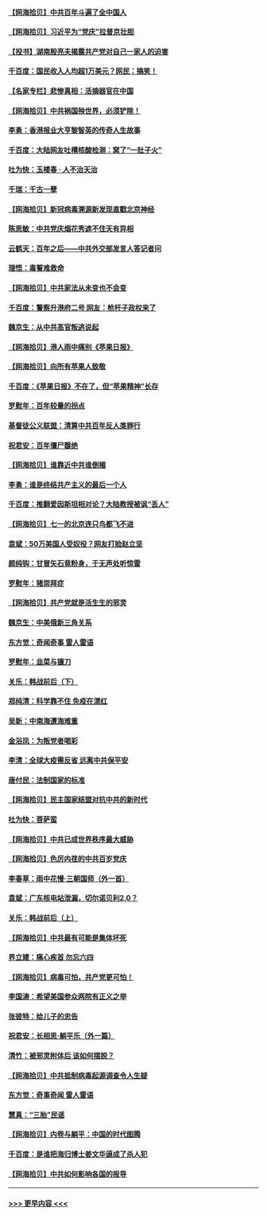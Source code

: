 #### [【网海拾贝】中共百年斗遍了全中国人](../pages/nsc993/n13060020.md?t=07011801) 
#### [【网海拾贝】习近平为“党庆”拉普京壮胆](../pages/nsc993/n13057781.md?t=07011801) 
#### [【投书】湖南殷亮夫揭露共产党对自己一家人的迫害](../pages/nsc993/n13057744.md?t=07011801) 
#### [千百度：国民收入人均超1万美元？网民：搞笑！](../pages/nsc993/n13057692.md?t=07011801) 
#### [【名家专栏】悲惨真相：活摘器官在中国](../pages/nsc993/n13056611.md?t=07011801) 
#### [【网海拾贝】中共祸国殃世界，必须铲除！](../pages/nsc993/n13056011.md?t=07011801) 
#### [李勇：香港报业大亨黎智英的传奇人生故事](../pages/nsc993/n13055258.md?t=07011801) 
#### [千百度：大陆网友吐槽核酸检测：窝了“一肚子火”](../pages/nsc993/n13055194.md?t=07011801) 
#### [吐为快：玉楼春 · 人不治天治](../pages/nsc993/n13054028.md?t=07011801) 
#### [千瑞：千古一孽](../pages/nsc993/n13054016.md?t=07011801) 
#### [【网海拾贝】新冠病毒溯源新发现直戳北京神经](../pages/nsc993/n13052425.md?t=07011801) 
#### [陈思敏：中共党庆烟花秀遮不住天有异相](../pages/nsc993/n13052020.md?t=07011801) 
#### [云鹤天：百年之后——中共外交部发言人答记者问](../pages/nsc993/n13051604.md?t=07011801) 
#### [理悟：毒誓难救命](../pages/nsc993/n13051601.md?t=07011801) 
#### [【网海拾贝】中共家法从未变也不会变](../pages/nsc993/n13050366.md?t=07011801) 
#### [千百度：警察升港府二号 网友：枪杆子政权来了](../pages/nsc993/n13050261.md?t=07011801) 
#### [魏京生：从中共高官叛逃说起](../pages/nsc993/n13048997.md?t=07011801) 
#### [【网海拾贝】港人雨中痛别《苹果日报》](../pages/nsc993/n13048941.md?t=07011801) 
#### [【网海拾贝】向所有苹果人致敬](../pages/nsc993/n13046795.md?t=07011801) 
#### [千百度：《苹果日报》不在了，但“苹果精神”长存](../pages/nsc993/n13046703.md?t=07011801) 
#### [罗慰年：百年较量的拐点](../pages/nsc993/n13046542.md?t=07011801) 
#### [基督徒公义联盟：清算中共百年反人类罪行](../pages/nsc993/n13046499.md?t=07011801) 
#### [祝君安：百年僵尸罄绝](../pages/nsc993/n13045595.md?t=07011801) 
#### [【网海拾贝】谁靠近中共谁倒楣](../pages/nsc993/n13044667.md?t=07011801) 
#### [李勇：谁是终结共产主义的最后一个人](../pages/nsc993/n13044397.md?t=07011801) 
#### [千百度：推翻爱因斯坦相对论？大陆教授被讽“丢人”](../pages/nsc993/n13043908.md?t=07011801) 
#### [【网海拾贝】七一的北京连只鸟都飞不进](../pages/nsc993/n13041377.md?t=07011801) 
#### [袁斌：50万美国人受奴役？网友打脸赵立坚](../pages/nsc993/n13041330.md?t=07011801) 
#### [颜纯钩：甘冒矢石竟粉身，于无声处听惊雷](../pages/nsc993/n13041140.md?t=07011801) 
#### [罗慰年：猪崇拜症](../pages/nsc993/n13041071.md?t=07011801) 
#### [【网海拾贝】共产党就是活生生的邪灵](../pages/nsc993/n13036627.md?t=07011801) 
#### [魏京生：中美俄新三角关系](../pages/nsc993/n13035986.md?t=07011801) 
#### [东方觉：奇闻奇事 雷人雷语](../pages/nsc993/n13035878.md?t=07011801) 
#### [罗慰年：韭菜与镰刀](../pages/nsc993/n13034374.md?t=07011801) 
#### [关乐：韩战前后（下）](../pages/nsc993/n13034113.md?t=07011801) 
#### [郑纯清：科学靠不住 免疫在漂红](../pages/nsc993/n13034093.md?t=07011801) 
#### [吴新：中南海遭海难重](../pages/nsc993/n13034084.md?t=07011801) 
#### [金浴凤：为叛党者喝彩](../pages/nsc993/n13034058.md?t=07011801) 
#### [李清：全球大疫需反省 远离中共保平安](../pages/nsc993/n13033784.md?t=07011801) 
#### [唐付民：法制国家的标准](../pages/nsc993/n13032944.md?t=07011801) 
#### [【网海拾贝】民主国家结盟对抗中共的新时代](../pages/nsc993/n13031717.md?t=07011801) 
#### [吐为快：菩萨蛮](../pages/nsc993/n13030033.md?t=07011801) 
#### [【网海拾贝】中共已成世界秩序最大威胁](../pages/nsc993/n13028138.md?t=07011801) 
#### [【网海拾贝】色厉内荏的中共百岁党庆](../pages/nsc993/n13025582.md?t=07011801) 
#### [李春草：雨中花慢‧三朝国师（外一首）](../pages/nsc993/n13025567.md?t=07011801) 
#### [袁斌：广东核电站泄漏，切尔诺贝利2.0？](../pages/nsc993/n13025475.md?t=07011801) 
#### [关乐：韩战前后（上）](../pages/nsc993/n13025387.md?t=07011801) 
#### [【网海拾贝】中共最有可能是集体坏死](../pages/nsc993/n13023101.md?t=07011801) 
#### [界立建：痛心疾首 勿忘六四](../pages/nsc993/n13022339.md?t=07011801) 
#### [【网海拾贝】病毒可怕，共产党更可怕！](../pages/nsc993/n13020728.md?t=07011801) 
#### [李国涛：希望美国参众两院有正义之举](../pages/nsc993/n13020674.md?t=07011801) 
#### [张彼特：给儿子的忠告](../pages/nsc993/n13018934.md?t=07011801) 
#### [祝君安：长相思‧躺平乐（外一篇）](../pages/nsc993/n13018923.md?t=07011801) 
#### [清竹：被邪灵附体后 该如何摆脱？](../pages/nsc993/n13018877.md?t=07011801) 
#### [【网海拾贝】中共抵制病毒起源调查令人生疑](../pages/nsc993/n13017785.md?t=07011801) 
#### [东方觉：奇事奇闻 雷人雷语](../pages/nsc993/n13017577.md?t=07011801) 
#### [慧真：“三胎”民谣](../pages/nsc993/n13017394.md?t=07011801) 
#### [【网海拾贝】内卷与躺平：中国的时代图腾](../pages/nsc993/n13016128.md?t=07011801) 
#### [千百度：是谁把海归博士姜文华逼成了杀人犯](../pages/nsc993/n13015218.md?t=07011801) 
#### [【网海拾贝】中共如何影响各国的报导](../pages/nsc993/n13012599.md?t=07011801) 

----
#### [ >>> 更早内容 <<< ](../indexes/nsc993-earlier.md)

